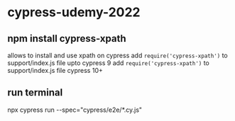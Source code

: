 # cypress-udemy-2022

## npm install cypress-xpath

allows to install and use xpath on cypress
add `require('cypress-xpath')` to support/index.js file upto cypress 9
add `require('cypress-xpath')` to support/index.js file cypress 10+

## run terminal

npx cypress run --spec="cypress/e2e/*.cy.js"
